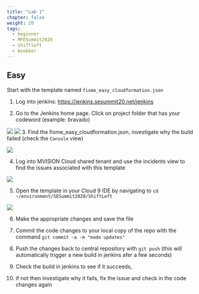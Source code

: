 ```yaml
---
title: "Lab 1"
chapter: false
weight: 20
tags:
  - beginner
  - MFESummit2020
  - shiftleft
  - boubker
---
```

## Easy
Start with the template named `fixme_easy_cloudformation.json`

1. Log into jenkins: https://jenkins.sesummit20.net/jenkins

2. Go to the Jenkins home page. Click on project folder that has your codeword (example: bravado)

![](/images/mfe/2_login.png?classes=border,shadow)
![](/images/mfe/2_config.png?classes=border,shadow)
3. Find the fixme_easy_cloudformation.json, investigate why the build failed (check the `Console` view)

![](/images/mfe/3_audit.png?classes=border,shadow)

4. Log into MVISION Cloud shared tenant and use the incidents view to find the issues associated with this template

![](/images/mfe/4_login.png?classes=border,shadow)

5. Open the template in your Cloud 9 IDE by navigating to `cd ~/environment/SESummit2020/ShiftLeft` 

![](/images/mfe/5_login.png?classes=border,shadow)

6. Make the appropriate changes and save the file

7. Commit the code changes to your local copy of the repo with the command ``git commit -a -m "made updates"``

8. Push the changes back to central repository with ``git push`` (this will automatically trigger a new build in jenkins afer a few seconds)

9. Check the build in jenkins to see if it succeeds, 

10. if not then investigate why it fails, fix the issue and check in the code changes again 
